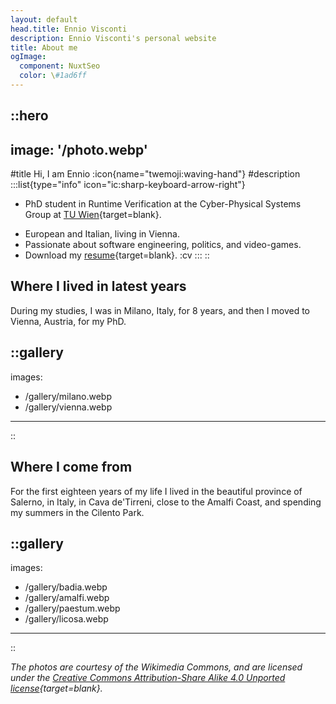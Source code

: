 ```yaml
---
layout: default
head.title: Ennio Visconti
description: Ennio Visconti's personal website
title: About me
ogImage:
  component: NuxtSeo
  color: \#1ad6ff
---
```


::hero
---
image: '/photo.webp'
---
#title
Hi, I am Ennio :icon{name="twemoji:waving-hand"}
#description
:::list{type="info" icon="ic:sharp-keyboard-arrow-right"}
- PhD student in Runtime Verification at the Cyber-Physical Systems Group at [TU Wien](https://informatics.tuwien.ac.at/orgs/e191-01){target=blank}.
<!-- - Co-Founder & CTO of [](https://fyblo.com){target=blank alt=Fyblo .fyblo} -->
- European and Italian, living in Vienna.
- Passionate about software engineering, politics, and video-games.
- Download my [resume](https://enniovisco.github.io/CV/main.pdf){target=blank}. :cv
:::
::

<!-- - Use [**30+ built-in**](https://elements.nuxt.space) components in your Markdown pages. -->


<!-- Lorem ipsum dolor sit amet, consectetur adipiscing elit. Sed non risus. Suspendisse lectus tortor, dignissim sit amet, adipiscing nec, ultricies sed, dolor. Cras elementum ultrices diam. Maecenas ligula massa, varius a, semper congue, euismod non, mi. Proin porttitor, orci nec nonummy molestie, enim est eleifend mi, non fermentum diam nisl sit amet erat. Duis semper. Duis arcu massa, scelerisque vitae, consequat in, pretium a, enim.   -->

## Where I lived in latest years
During my studies, I was in Milano, Italy, for 8 years, and then I moved to Vienna, Austria, for my PhD.

::gallery
---
images:
  - /gallery/milano.webp
  - /gallery/vienna.webp
---
::

## Where I come from

For the first eighteen years of my life I lived in the beautiful province of Salerno, in Italy, in Cava de'Tirreni, close to the Amalfi Coast, and spending my summers in the Cilento Park. 

::gallery
---
images:
  - /gallery/badia.webp
  - /gallery/amalfi.webp
  - /gallery/paestum.webp
  - /gallery/licosa.webp
---
::

_The photos are courtesy of the Wikimedia Commons, and are licensed under the [Creative Commons Attribution-Share Alike 4.0 Unported license](https://creativecommons.org/licenses/by-sa/4.0/){target=blank}._